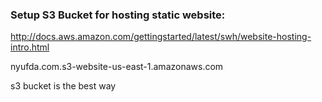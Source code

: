 ### Setup S3 Bucket for hosting static website:  

http://docs.aws.amazon.com/gettingstarted/latest/swh/website-hosting-intro.html  


nyufda.com.s3-website-us-east-1.amazonaws.com

s3 bucket is the best way

